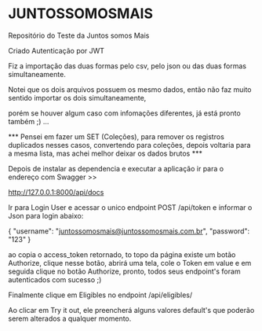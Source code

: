 # JUNTOSSOMOSMAIS
Repositório do Teste da Juntos somos Mais


Criado Autenticação por JWT 

Fiz a importação das duas formas pelo csv, pelo json ou das duas formas simultaneamente.

Notei que os dois arquivos possuem os mesmo dados, então não faz muito sentido importar os dois simultaneamente,

porém se houver algum caso com infomações diferentes, já está pronto também ;) ...

*** Pensei em fazer um SET (Coleções), para remover os registros duplicados nesses casos, 
    convertendo para coleções, depois voltaria para a mesma lista, mas achei melhor deixar os dados brutos ***


Depois de instalar as dependencia e executar a aplicação ir para o endereço com Swagger >>

http://127.0.0.1:8000/api/docs


Ir para Login User e acessar o unico endpoint POST /api/token e informar o Json para login abaixo:

{
"username": "juntossomosmais@juntossomosmais.com.br",
"password": "123"
}

ao copia o access_token retornado, to topo da página existe um botão Authorize, clique nesse botão,
abrirá uma tela, cole o Token em value e em seguida clique no botão Authorize, pronto, todos seus endpoint's foram autenticados com sucesso ;)


Finalmente clique em Eligibles no endpoint /api/eligibles/

Ao clicar em Try it out, ele preencherá alguns valores default's que poderão serem alterados a qualquer momento.

